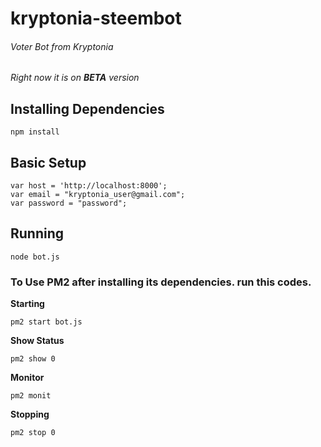 # kryptonia-steembot

###### Voter Bot from Kryptonia

_Right now it is on **BETA** version_

## Installing Dependencies
```
npm install
```

## Basic Setup
```
var host = 'http://localhost:8000';
var email = "kryptonia_user@gmail.com";
var password = "password";
```

## Running
```
node bot.js
```

### To Use PM2 after installing its dependencies. run this codes.
**Starting**
```
pm2 start bot.js
```

**Show Status**
```
pm2 show 0
```

**Monitor**
```
pm2 monit
```

**Stopping**
```
pm2 stop 0
```